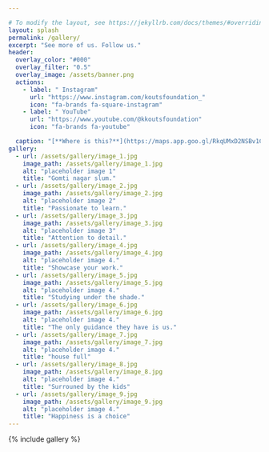```yaml
---

# To modify the layout, see https://jekyllrb.com/docs/themes/#overriding-theme-defaults
layout: splash
permalink: /gallery/
excerpt: "See more of us. Follow us." 
header:
  overlay_color: "#000"
  overlay_filter: "0.5"
  overlay_image: /assets/banner.png
  actions:	
    - label: " Instagram"
      url: "https://www.instagram.com/koutsfoundation_"
      icon: "fa-brands fa-square-instagram"
    - label: " YouTube"
      url: "https://www.youtube.com/@kkoutsfoundation"
      icon: "fa-brands fa-youtube"

  caption: "[**Where is this?**](https://maps.app.goo.gl/RkqUMxD2NSBv1C2j6)"
gallery:
  - url: /assets/gallery/image_1.jpg
    image_path: /assets/gallery/image_1.jpg
    alt: "placeholder image 1"
    title: "Gomti nagar slum."
  - url: /assets/gallery/image_2.jpg
    image_path: /assets/gallery/image_2.jpg
    alt: "placeholder image 2"
    title: "Passionate to learn."
  - url: /assets/gallery/image_3.jpg
    image_path: /assets/gallery/image_3.jpg
    alt: "placeholder image 3"
    title: "Attention to detail."
  - url: /assets/gallery/image_4.jpg
    image_path: /assets/gallery/image_4.jpg
    alt: "placeholder image 4."
    title: "Showcase your work."
  - url: /assets/gallery/image_5.jpg
    image_path: /assets/gallery/image_5.jpg
    alt: "placeholder image 4."
    title: "Studying under the shade."
  - url: /assets/gallery/image_6.jpg
    image_path: /assets/gallery/image_6.jpg
    alt: "placeholder image 4."
    title: "The only guidance they have is us."
  - url: /assets/gallery/image_7.jpg
    image_path: /assets/gallery/image_7.jpg
    alt: "placeholder image 4."
    title: "house full"    
  - url: /assets/gallery/image_8.jpg
    image_path: /assets/gallery/image_8.jpg
    alt: "placeholder image 4."
    title: "Surrouned by the kids"
  - url: /assets/gallery/image_9.jpg
    image_path: /assets/gallery/image_9.jpg
    alt: "placeholder image 4."
    title: "Happiness is a choice"
---
```


{% include gallery %}

